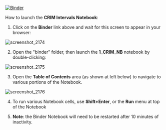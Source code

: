[![Binder](https://mybinder.org/badge_logo.svg)](https://mybinder.org/v2/gh/RichardFreedman/CRIM_Public_Notebooks/HEAD?urlpath=lab)

How to launch the **CRIM Intervals Notebook**:

1.  Click on the **Binder** link above and wait for this screen to appear in your browser:

![screenshot_2174](https://user-images.githubusercontent.com/4398776/124515530-b0c95f80-ddad-11eb-9ccb-29ebff210089.png)

2.  Open the "binder" folder, then launch the **1_CRIM_NB** notebook by double-clicking:

![screenshot_2175](https://user-images.githubusercontent.com/4398776/124515570-ca6aa700-ddad-11eb-95f0-a4468e3dbee1.png)

3. Open the **Table of Contents** area (as shown at left below) to navigate to various portions of the Notebook.

![screenshot_2176](https://user-images.githubusercontent.com/4398776/124515665-f84feb80-ddad-11eb-9037-f1d0583e47a2.png)

4. To run various Notebook cells, use **Shift+Enter**, or the **Run** menu at top of the Notebook

5.  **Note**:  the Binder Notebook will need to be restarted after 10 minutes of inactivity.
